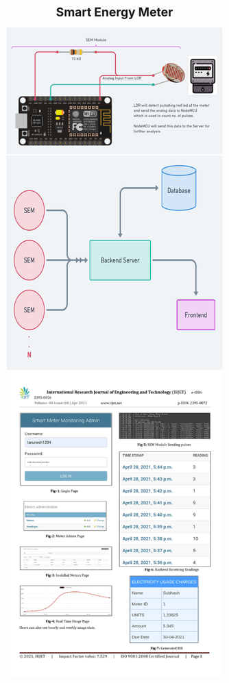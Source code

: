 <h1 align="center">
  <br>
  <br>
  Smart Energy Meter
  <br>
</h1>

![Smart Energy Meter Module](/images/SEM.png "Smart Energy Meter Module")
<img src="/images/system.png" width="100%" height="500px" alt="System Design" title="System Design">
![Frontend](/images/SEM_Paper.jpg "Frontend")